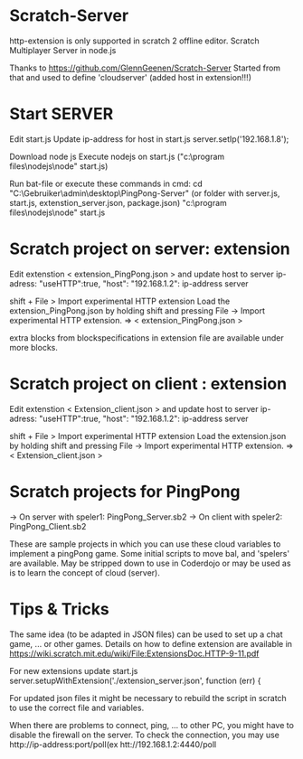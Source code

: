 # Scratch-Server
http-extension is only supported in scratch 2 offline editor.
Scratch Multiplayer Server in node.js

Thanks to https://github.com/GlennGeenen/Scratch-Server
Started from that and used to define 'cloudserver' (added host in extension!!!)


Start SERVER
============
Edit start.js
Update ip-address for host in start.js
	server.setIp('192.168.1.8');

Download node js
Execute nodejs on start.js ("c:\program files\nodejs\node" start.js)

Run bat-file or execute these commands in cmd:
cd "C:\Gebruiker\admin\desktop\PingPong-Server" (or folder with server.js, start.js, extenstion_server.json, package.json)
"c:\program files\nodejs\node" start.js

Scratch project on server: extension
====================================
Edit extenstion < extension_PingPong.json > and update host to server ip-adress:
	"useHTTP":true,
	"host": "192.168.1.2": ip-address server

shift + File > Import experimental HTTP extension
Load the extension_PingPong.json by holding shift and pressing File 
-> Import experimental HTTP extension.
=> < extension_PingPong.json >

extra blocks from blockspecifications in extension file are available under more blocks.

Scratch project on client : extension 
=====================================
Edit extenstion < Extension_client.json > and update host to server ip-adress:
	"useHTTP":true,
	"host": "192.168.1.2": ip-address server

shift + File > Import experimental HTTP extension
Load the extension.json by holding shift and pressing File -> Import experimental HTTP extension.
=> < Extension_client.json >

Scratch projects for PingPong
=============================

-> On server with speler1: PingPong_Server.sb2
-> On client with speler2: PingPong_Client.sb2

These are sample projects in which you can use these cloud variables to implement a pingPong game.
Some initial scripts to move bal, and 'spelers' are available. May be stripped down to use in Coderdojo or may be used as is to learn the concept of cloud (server).

Tips & Tricks
=============
The same idea (to be adapted in JSON files) can be used to set up a chat game, ... or other games.
Details on how to define extension are available in https://wiki.scratch.mit.edu/wiki/File:ExtensionsDoc.HTTP-9-11.pdf

For new extensions update start.js
   server.setupWithExtension('./extension_server.json', function (err) {
   
For updated json files it might be necessary to rebuild the script in scratch to use the correct file and variables.
 
When there are problems to connect, ping, ... to other PC, you might have to disable the firewall on the server.
To check the connection, you may use http://ip-address:port/poll(ex htt://192.168.1.2:4440/poll

